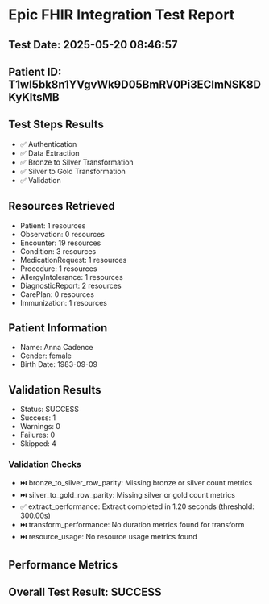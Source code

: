 # Epic FHIR Integration Test Report

## Test Date: 2025-05-20 08:46:57

## Patient ID: T1wI5bk8n1YVgvWk9D05BmRV0Pi3ECImNSK8DKyKltsMB

## Test Steps Results

- ✅ Authentication
- ✅ Data Extraction
- ✅ Bronze to Silver Transformation
- ✅ Silver to Gold Transformation
- ✅ Validation

## Resources Retrieved

- Patient: 1 resources
- Observation: 0 resources
- Encounter: 19 resources
- Condition: 3 resources
- MedicationRequest: 1 resources
- Procedure: 1 resources
- AllergyIntolerance: 1 resources
- DiagnosticReport: 2 resources
- CarePlan: 0 resources
- Immunization: 1 resources

## Patient Information

- Name: Anna Cadence
- Gender: female
- Birth Date: 1983-09-09

## Validation Results

- Status: SUCCESS
- Success: 1
- Warnings: 0
- Failures: 0
- Skipped: 4

### Validation Checks

- ⏭️ bronze_to_silver_row_parity: Missing bronze or silver count metrics
- ⏭️ silver_to_gold_row_parity: Missing silver or gold count metrics
- ✅ extract_performance: Extract completed in 1.20 seconds (threshold: 300.00s)
- ⏭️ transform_performance: No duration metrics found for transform
- ⏭️ resource_usage: No resource usage metrics found

## Performance Metrics

## Overall Test Result: SUCCESS
